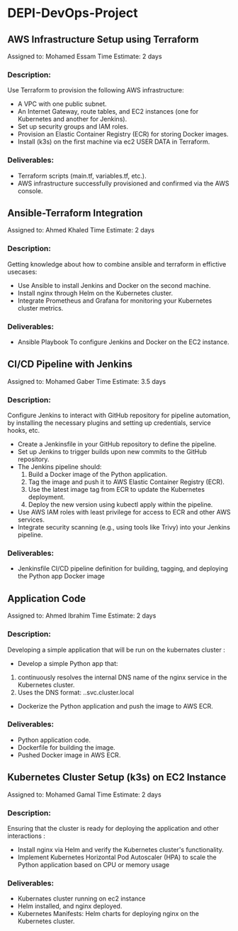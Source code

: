 # DEPI-DevOps-Project

## AWS Infrastructure Setup using Terraform
Assigned to: Mohamed Essam
Time Estimate: 2 days

### Description:

Use Terraform to provision the following AWS infrastructure:

- A VPC with one public subnet.
- An Internet Gateway, route tables, and EC2 instances (one for Kubernetes and another for Jenkins).
- Set up security groups and IAM roles.
- Provision an Elastic Container Registry (ECR) for storing Docker images.
- Install (k3s) on the first machine via ec2 USER DATA in Terraform.


### Deliverables:

- Terraform scripts (main.tf, variables.tf, etc.).
- AWS infrastructure successfully provisioned and confirmed via the AWS console.


## Ansible-Terraform Integration
Assigned to: Ahmed Khaled
Time Estimate: 2 days

### Description:

Getting knowledge about how to combine ansible and terraform in effictive usecases:

- Use Ansible to install Jenkins and Docker on the second machine.
- Install nginx through Helm on the Kubernetes cluster.
- Integrate Prometheus and Grafana for monitoring your Kubernetes cluster metrics.

### Deliverables:

- Ansible Playbook To configure Jenkins and Docker on the EC2 instance.


##  CI/CD Pipeline with Jenkins
Assigned to: Mohamed Gaber
Time Estimate: 3.5 days

### Description:

Configure Jenkins to interact with GitHub repository for pipeline automation, by installing the necessary plugins and setting up credentials, service hooks, etc.

- Create a Jenkinsfile in your GitHub repository to define the pipeline.
- Set up Jenkins to trigger builds upon new commits to the GitHub repository.
- The Jenkins pipeline should:
   1. Build a Docker image of the Python application.
   2. Tag the image and push it to AWS Elastic Container Registry (ECR).
   3. Use the latest image tag from ECR to update the Kubernetes deployment.
   4. Deploy the new version using kubectl apply within the pipeline.
- Use AWS IAM roles with least privilege for access to ECR and other AWS services.
- Integrate security scanning (e.g., using tools like Trivy) into your Jenkins pipeline.

### Deliverables:

- Jenkinsfile CI/CD pipeline definition for building, tagging, and deploying the Python app Docker image


## Application Code
Assigned to: Ahmed Ibrahim
Time Estimate: 2 days

### Description:

Developing a simple application that will be run on the kubernates cluster :

- Develop a simple Python app that:
1. continuously resolves the internal DNS name of the nginx service in the Kubernetes cluster.
2. Uses the DNS format: <nginx-service>.<nginx-namespace>.svc.cluster.local
- Dockerize the Python application and push the image to AWS ECR.


### Deliverables:

- Python application code.
- Dockerfile for building the image.
- Pushed Docker image in AWS ECR.


## Kubernetes Cluster Setup (k3s) on EC2 Instance
Assigned to: Mohamed Gamal
Time Estimate: 2 days

### Description:

Ensuring that the cluster is ready for deploying the application and other interactions :

- Install nginx via Helm and verify the Kubernetes cluster's functionality.
- Implement Kubernetes Horizontal Pod Autoscaler (HPA) to scale the Python application based on CPU or memory usage


### Deliverables:

- Kubernates cluster running on ec2 instance
- Helm installed, and nginx deployed.
- Kubernetes Manifests: Helm charts for deploying nginx on the Kubernetes cluster.